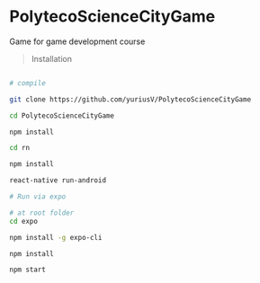 # PolytecoScienceCityGame
Game for game development course

> Installation
```bash

# compile

git clone https://github.com/yuriusV/PolytecoScienceCityGame

cd PolytecoScienceCityGame

npm install

cd rn

npm install

react-native run-android

# Run via expo

# at root folder 
cd expo

npm install -g expo-cli

npm install

npm start


```